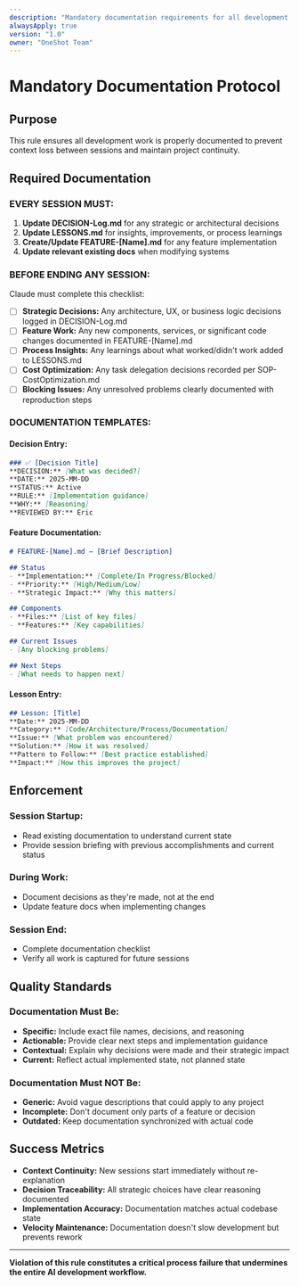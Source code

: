 ```yaml
---
description: "Mandatory documentation requirements for all development work to prevent context loss"
alwaysApply: true
version: "1.0"
owner: "OneShot Team"
---
```


# Mandatory Documentation Protocol

## Purpose
This rule ensures all development work is properly documented to prevent context loss between sessions and maintain project continuity.

## Required Documentation

### **EVERY SESSION MUST:**

1. **Update DECISION-Log.md** for any strategic or architectural decisions
2. **Update LESSONS.md** for insights, improvements, or process learnings  
3. **Create/Update FEATURE-[Name].md** for any feature implementation
4. **Update relevant existing docs** when modifying systems

### **BEFORE ENDING ANY SESSION:**

Claude must complete this checklist:

- [ ] **Strategic Decisions:** Any architecture, UX, or business logic decisions logged in DECISION-Log.md
- [ ] **Feature Work:** Any new components, services, or significant code changes documented in FEATURE-[Name].md
- [ ] **Process Insights:** Any learnings about what worked/didn't work added to LESSONS.md
- [ ] **Cost Optimization:** Any task delegation decisions recorded per SOP-CostOptimization.md
- [ ] **Blocking Issues:** Any unresolved problems clearly documented with reproduction steps

### **DOCUMENTATION TEMPLATES:**

#### **Decision Entry:**
```markdown
### ✅ [Decision Title]
**DECISION:** [What was decided?]  
**DATE:** 2025-MM-DD  
**STATUS:** Active  
**RULE:** [Implementation guidance]  
**WHY:** [Reasoning]  
**REVIEWED BY:** Eric
```

#### **Feature Documentation:**
```markdown
# FEATURE-[Name].md — [Brief Description]

## Status
- **Implementation:** [Complete/In Progress/Blocked]
- **Priority:** [High/Medium/Low]
- **Strategic Impact:** [Why this matters]

## Components
- **Files:** [List of key files]
- **Features:** [Key capabilities]

## Current Issues
- [Any blocking problems]

## Next Steps  
- [What needs to happen next]
```

#### **Lesson Entry:**
```markdown
## Lesson: [Title]
**Date:** 2025-MM-DD  
**Category:** [Code/Architecture/Process/Documentation]  
**Issue:** [What problem was encountered]  
**Solution:** [How it was resolved]  
**Pattern to Follow:** [Best practice established]  
**Impact:** [How this improves the project]
```

## Enforcement

### **Session Startup:**
- Read existing documentation to understand current state
- Provide session briefing with previous accomplishments and current status

### **During Work:**
- Document decisions as they're made, not at the end
- Update feature docs when implementing changes

### **Session End:**
- Complete documentation checklist
- Verify all work is captured for future sessions

## Quality Standards

### **Documentation Must Be:**
- **Specific:** Include exact file names, decisions, and reasoning
- **Actionable:** Provide clear next steps and implementation guidance  
- **Contextual:** Explain why decisions were made and their strategic impact
- **Current:** Reflect actual implemented state, not planned state

### **Documentation Must NOT Be:**
- **Generic:** Avoid vague descriptions that could apply to any project
- **Incomplete:** Don't document only parts of a feature or decision
- **Outdated:** Keep documentation synchronized with actual code

## Success Metrics
- **Context Continuity:** New sessions start immediately without re-explanation
- **Decision Traceability:** All strategic choices have clear reasoning documented
- **Implementation Accuracy:** Documentation matches actual codebase state
- **Velocity Maintenance:** Documentation doesn't slow development but prevents rework

---

**Violation of this rule constitutes a critical process failure that undermines the entire AI development workflow.** 